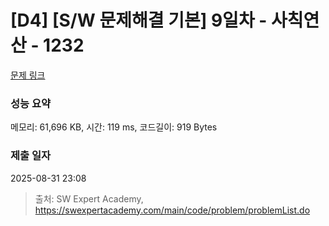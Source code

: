 # [D4] [S/W 문제해결 기본] 9일차 - 사칙연산 - 1232 

[문제 링크](https://swexpertacademy.com/main/code/problem/problemDetail.do?contestProbId=AV141J8KAIcCFAYD) 

### 성능 요약

메모리: 61,696 KB, 시간: 119 ms, 코드길이: 919 Bytes

### 제출 일자

2025-08-31 23:08



> 출처: SW Expert Academy, https://swexpertacademy.com/main/code/problem/problemList.do